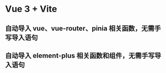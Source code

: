 # Vue 3 + Vite

## 自动导入 vue、vue-router、pinia 相关函数，无需手写导入语句

## 自动导入 element-plus 相关函数和组件，无需手写导入语句

<!-- ## 自动导入 vue-i18n 相关函数，无需手写导入语句

## 自动导入 axios 相关函数，无需手写导入语句

## 自动导入 lodash 相关函数，无需手写导入语句

## 自动导入 dayjs 相关函数，无需手写导入语句

## 自动导入 echarts 相关函数，无需手写导入语句 -->
